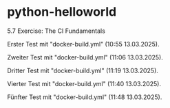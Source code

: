 # python-helloworld
5.7 Exercise: The CI Fundamentals

Erster Test mit "docker-build.yml" (10:55 13.03.2025).

Zweiter Test mit "docker-build.yml" (11:06 13.03.2025).

Dritter Test mit "docker-build.yml" (11:19 13.03.2025).

Vierter Test mit "docker-build.yml" (11:40 13.03.2025).

Fünfter Test mit "docker-build.yml" (11:48 13.03.2025).
